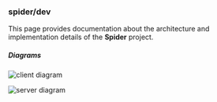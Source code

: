 ### spider/dev

This page provides documentation about the architecture and implementation details of the **Spider** project.

##### Diagrams

![client diagram][client-diagram]

[client-diagram]: http://doc.slyris.eu/projects/cpp/spider/client-diagram.png "Client diagram"

![server diagram][server-diagram]

[server-diagram]: http://doc.slyris.eu/projects/cpp/spider/server-diagram.png "Server diagram"